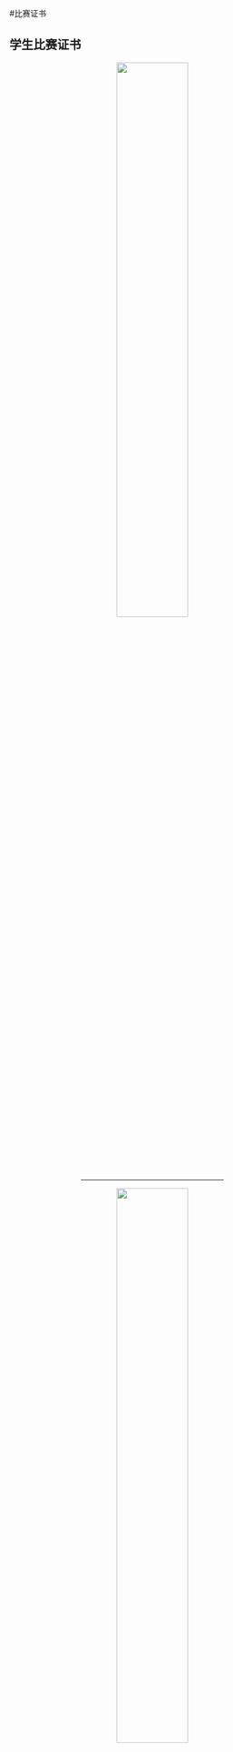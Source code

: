 #比赛证书

## 学生比赛证书

<div align="center">
    <img src="/media/2019001.jpg" width="50%">
    <hr width="50%">
    <img src="/media/2019002.jpg" width="50%">
    <hr width="50%">
    <img src="/media/2019003.jpg" width="50%">
    <hr width="50%">
    <img src="/media/2019004.jpg" width="50%">
    <hr width="50%">
    <img src="/media/2019005.jpg" width="50%">
    <hr width="50%">
    <img src="/media/2019006.jpg" width="50%">
    <hr width="50%">
    <img src="/media/2019007.jpg" width="50%">
    <hr width="50%">
    <img src="/media/2019008.jpg" width="50%">
    <hr width="50%">
    <img src="/media/2019009.jpg" width="50%">
    <hr width="50%">
    <img src="/media/2019010.jpg" width="50%">
    <hr width="50%">
    <img src="/media/2019011.jpg" width="50%">
    <hr width="50%">
    <img src="/media/2008003.jpg" width="50%">
    <hr width="50%">
    <img src="/media/2008004.jpg" width="50%">
    <hr width="50%">
    <img src="/media/2008005.jpg" width="50%">
    <hr width="50%">
    <img src="/media/2008006.png" width="50%">
    <hr width="50%">
    <img src="/media/2008007.jpg" width="50%">
    <hr width="50%">
    <img src="/media/2008008.png" width="50%">
    <hr width="50%">
    <img src="/media/2008009.png" width="50%">
    <hr width="50%">
    <img src="/media/2008010.jpg" width="50%">
    <hr width="50%">
    <img src="/media/2008011.jpg" width="50%">
    <hr width="50%">
    <img src="/media/20200615112132.jpg" width="50%">
</div>

## 省外使用古德微编程平台获奖的证书
<div align="center">
    <img src="/media/20200426140638.jpg" width="50%">
    <hr width="50%">
    <img src="/media/20200426140659.jpg" width="50%">
    <hr width="50%">
    <img src="/media/20200426140703.jpg" width="50%">
    <hr width="50%">
    <img src="/media/20200426140710.jpg" width="50%">
    <hr width="50%">
    <img src="/media/20200426140718.jpg" width="50%">
    <hr width="50%">
    <img src="/media/20200426140721.jpg" width="50%">
    <hr width="50%">
    <img src="/media/20200426140724.jpg" width="50%">
    <hr width="50%">
    <img src="/media/20200426140728.jpg" width="50%">
    <hr width="50%">
    <img src="/media/20200426140732.jpg" width="50%">
</div>
